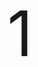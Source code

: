 <!DOCTYPE html>
<html>
<head>
	<title>Counting from 1 to 69</title>
	<style>
		#counter {
			font-size: 100px;
			text-align: center;
			margin-top: 50px;
		}
	</style>
</head>
<body>

<div id="counter">1</div>

<script>
	var count = 1;
	var interval = setInterval(function() {
		if (count < 69) {
			count++;
			document.getElementById("counter").innerHTML = count;
		} else {
			clearInterval(interval);
		}
	}, 1000);
</script>

</body>
</html>
